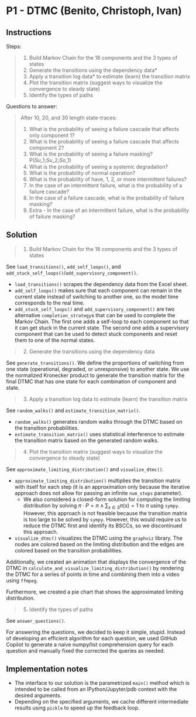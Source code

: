 # P1 - DTMC (Benito, Christoph, Ivan)

## Instructions

Steps:

> 1. Build Markov Chain for the 18 components and the 3 types of states
> 2. Generate the transitions using the dependency data* 
> 3. Apply a transition log data* to estimate (learn) the transition matrix
> 4. Plot the transition matrix (suggest ways to visualize the convergence to steady state)
> 5. Identify the types of paths

Questions to answer:

> After 10, 20, and 30 length state-traces:
> 1. What is the probability of seeing a failure cascade that affects only component 1?
> 1. What is the probability of seeing a failure cascade that affects component 2?
> 1. What is the probability of seeing a failure masking? P(𝑆𝑢_1;𝑆𝑢_2;𝑆𝑜_1)
> 1. What is the probability of  seeing a systemic degradation?
> 1. What is the probability of normal operation?
> 1. What is the probability of have, 1, 2, or more intermittent failures?
> 1. In the case of an intermittent failure, what is the probability of a failure cascade?
> 1. In the case of a failure cascade, what is the probability of failure masking? 
> 1. Extra - In the case of an intermittent failure, what is the probability of failure masking? 

## Solution

> 1. Build Markov Chain for the 18 components and the 3 types of states

See `load_transitions()`, `add_self_loops()`, and `add_stuck_self_loops()`/`add_supervisory_component()`.

- `load_transitions()` scrapes the dependency data from the Excel sheet.
- `add_self_loops()` makes sure that each component can remain in the current state instead of switching to another one, so the model time corresponds to the real time.
- `add_stuck_self_loops()` and `add_supervisory_component()` are two alternative `completion_strategy`s that can be used to complete the Markov Chain. The first one adds a self-loop to each component so that it can get stuck in the current state. The second one adds a supervisory component that can be used to detect stuck components and reset them to one of the normal states.

> 2. Generate the transitions using the dependency data

See `generate_transitions()`. We define the proportions of switching from one state (operational, degraded, or unresponsive) to another state. We use the normalized Kronecker product to generate the transition matrix for the final DTMC that has one state for each combination of component and state.

> 3. Apply a transition log data to estimate (learn) the transition matrix

See `random_walks()` and `estimate_transition_matrix()`.

- `random_walks()` generates random walks through the DTMC based on the transition probabilities.
- `estimate_transition_matrix()` uses statistical interference to estimate the transition matrix based on the generated random walks.

> 4. Plot the transition matrix (suggest ways to visualize the convergence to steady state)

See `approximate_limiting_distribution()` and `visualize_dtmc()`.

- `approximate_limiting_distribution()` multiplies the transition matrix with itself for each step (it is an approximation only because the iterative approach does not allow for passing an infinite `num_steps` parameter).
  - We also considered a closed-form solution for computing the limiting distribution by solving $\pi \cdot P = \pi \wedge \sum_{s\in S}{\pi(s)} = 1$ to $\pi$ using `sympy`. However, this approach is not feasible because the transition matrix is too large to be solved by `sympy`. However, this would require us to reduce the DTMC first and identify its BSCCs, so we discontinued this approach.
- `visualize_dtmc()` visualizes the DTMC using the `graphviz` library. The nodes are colored based on the limiting distribution and the edges are colored based on the transition probabilities.

Additionally, we created an animation that displays the convergence of the DTMC in `calculate_and_visualize_limiting_distribution()` by rendering the DTMC for a series of points in time and combining them into a video using `ffmpeg`.

Furthermore, we created a pie chart that shows the approximated limiting distribution.

> 5. Identify the types of paths

See `answer_questions()`.

For answering the questions, we decided to keep it simple, stupid. Instead of developing an efficient algorithm for each question, we used GitHub Copilot to generate a naive numpy/list comprehension query for each question and manually fixed the corrected the queries as needed.

## Implementation notes

- The interface to our solution is the parametrized `main()` method which is intended to be called from an IPython/Jupyter/pdb context with the desired arguments.
- Depending on the specified arguments, we cache different intermediate results using `pickle` to speed up the feedback loop.
